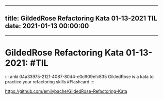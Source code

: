 
---
title: GildedRose Refactoring Kata 01-13-2021 TIL
date: 2021-01-13 00:00:00
---
- ---
# GildedRose Refactoring Kata 01-13-2021: #TIL

::: anki 04a33975-212f-4087-80d4-e0d909efc835
GildedRose is a kata to practice your refactoring skills #Flashcard
:::


https://github.com/emilybache/GildedRose-Refactoring-Kata
